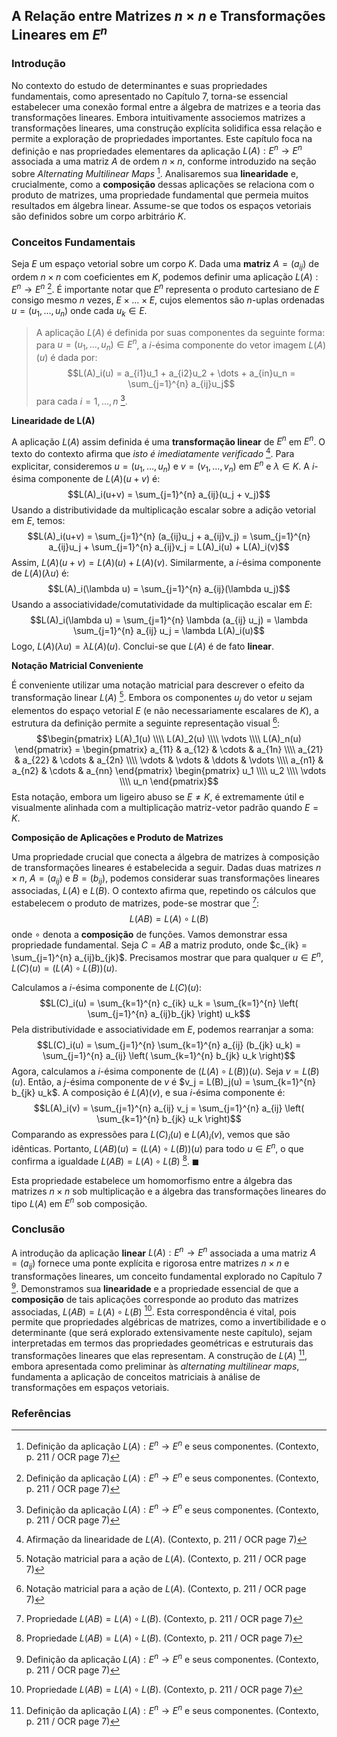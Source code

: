 ## A Relação entre Matrizes $n \times n$ e Transformações Lineares em $E^n$

### Introdução

No contexto do estudo de determinantes e suas propriedades fundamentais, como apresentado no Capítulo 7, torna-se essencial estabelecer uma conexão formal entre a álgebra de matrizes e a teoria das transformações lineares. Embora intuitivamente associemos matrizes a transformações lineares, uma construção explícita solidifica essa relação e permite a exploração de propriedades importantes. Este capítulo foca na definição e nas propriedades elementares da aplicação $L(A): E^n \rightarrow E^n$ associada a uma matriz $A$ de ordem $n \times n$, conforme introduzido na seção sobre *Alternating Multilinear Maps* [^1]. Analisaremos sua **linearidade** e, crucialmente, como a **composição** dessas aplicações se relaciona com o produto de matrizes, uma propriedade fundamental que permeia muitos resultados em álgebra linear. Assume-se que todos os espaços vetoriais são definidos sobre um corpo arbitrário $K$.

### Conceitos Fundamentais

Seja $E$ um espaço vetorial sobre um corpo $K$. Dada uma **matriz** $A = (a_{ij})$ de ordem $n \times n$ com coeficientes em $K$, podemos definir uma aplicação $L(A): E^n \rightarrow E^n$ [^1]. É importante notar que $E^n$ representa o produto cartesiano de $E$ consigo mesmo $n$ vezes, $E \times \dots \times E$, cujos elementos são $n$-uplas ordenadas $u = (u_1, \dots, u_n)$ onde cada $u_k \in E$.

> A aplicação $L(A)$ é definida por suas componentes da seguinte forma: para $u = (u_1, \dots, u_n) \in E^n$, a $i$-ésima componente do vetor imagem $L(A)(u)$ é dada por:
> $$L(A)_i(u) = a_{i1}u_1 + a_{i2}u_2 + \dots + a_{in}u_n = \sum_{j=1}^{n} a_{ij}u_j$$
> para cada $i = 1, \dots, n$ [^1].

**Linearidade de L(A)**

A aplicação $L(A)$ assim definida é uma **transformação linear** de $E^n$ em $E^n$. O texto do contexto afirma que *isto é imediatamente verificado* [^2]. Para explicitar, consideremos $u = (u_1, \dots, u_n)$ e $v = (v_1, \dots, v_n)$ em $E^n$ e $\lambda \in K$. A $i$-ésima componente de $L(A)(u+v)$ é:
$$L(A)_i(u+v) = \sum_{j=1}^{n} a_{ij}(u_j + v_j)$$
Usando a distributividade da multiplicação escalar sobre a adição vetorial em $E$, temos:
$$L(A)_i(u+v) = \sum_{j=1}^{n} (a_{ij}u_j + a_{ij}v_j) = \sum_{j=1}^{n} a_{ij}u_j + \sum_{j=1}^{n} a_{ij}v_j = L(A)_i(u) + L(A)_i(v)$$
Assim, $L(A)(u+v) = L(A)(u) + L(A)(v)$.
Similarmente, a $i$-ésima componente de $L(A)(\lambda u)$ é:
$$L(A)_i(\lambda u) = \sum_{j=1}^{n} a_{ij}(\lambda u_j)$$
Usando a associatividade/comutatividade da multiplicação escalar em $E$:
$$L(A)_i(\lambda u) = \sum_{j=1}^{n} \lambda (a_{ij} u_j) = \lambda \sum_{j=1}^{n} a_{ij} u_j = \lambda L(A)_i(u)$$
Logo, $L(A)(\lambda u) = \lambda L(A)(u)$. Conclui-se que $L(A)$ é de fato **linear**.

**Notação Matricial Conveniente**

É conveniente utilizar uma notação matricial para descrever o efeito da transformação linear $L(A)$ [^3]. Embora os componentes $u_j$ do vetor $u$ sejam elementos do espaço vetorial $E$ (e não necessariamente escalares de $K$), a estrutura da definição permite a seguinte representação visual [^3]:
$$\begin{pmatrix} L(A)_1(u) \\\\ L(A)_2(u) \\\\ \vdots \\\\ L(A)_n(u) \end{pmatrix} =
\begin{pmatrix} a_{11} & a_{12} & \cdots & a_{1n} \\\\ a_{21} & a_{22} & \cdots & a_{2n} \\\\ \vdots & \vdots & \ddots & \vdots \\\\ a_{n1} & a_{n2} & \cdots & a_{nn} \end{pmatrix}
\begin{pmatrix} u_1 \\\\ u_2 \\\\ \vdots \\\\ u_n \end{pmatrix}$$
Esta notação, embora um ligeiro abuso se $E \neq K$, é extremamente útil e visualmente alinhada com a multiplicação matriz-vetor padrão quando $E=K$.

**Composição de Aplicações e Produto de Matrizes**

Uma propriedade crucial que conecta a álgebra de matrizes à composição de transformações lineares é estabelecida a seguir. Dadas duas matrizes $n \times n$, $A = (a_{ij})$ e $B = (b_{ij})$, podemos considerar suas transformações lineares associadas, $L(A)$ e $L(B)$. O contexto afirma que, repetindo os cálculos que estabelecem o produto de matrizes, pode-se mostrar que [^4]:
$$L(AB) = L(A) \circ L(B)$$
onde $\circ$ denota a **composição** de funções. Vamos demonstrar essa propriedade fundamental. Seja $C = AB$ a matriz produto, onde $c_{ik} = \sum_{j=1}^{n} a_{ij}b_{jk}$. Precisamos mostrar que para qualquer $u \in E^n$, $L(C)(u) = (L(A) \circ L(B))(u)$.

Calculamos a $i$-ésima componente de $L(C)(u)$:
$$L(C)_i(u) = \sum_{k=1}^{n} c_{ik} u_k = \sum_{k=1}^{n} \left( \sum_{j=1}^{n} a_{ij}b_{jk} \right) u_k$$
Pela distributividade e associatividade em $E$, podemos rearranjar a soma:
$$L(C)_i(u) = \sum_{j=1}^{n} \sum_{k=1}^{n} a_{ij} (b_{jk} u_k) = \sum_{j=1}^{n} a_{ij} \left( \sum_{k=1}^{n} b_{jk} u_k \right)$$
Agora, calculamos a $i$-ésima componente de $(L(A) \circ L(B))(u)$. Seja $v = L(B)(u)$. Então, a $j$-ésima componente de $v$ é $v_j = L(B)_j(u) = \sum_{k=1}^{n} b_{jk} u_k$.
A composição é $L(A)(v)$, e sua $i$-ésima componente é:
$$L(A)_i(v) = \sum_{j=1}^{n} a_{ij} v_j = \sum_{j=1}^{n} a_{ij} \left( \sum_{k=1}^{n} b_{jk} u_k \right)$$
Comparando as expressões para $L(C)_i(u)$ e $L(A)_i(v)$, vemos que são idênticas. Portanto, $L(AB)(u) = (L(A) \circ L(B))(u)$ para todo $u \in E^n$, o que confirma a igualdade $L(AB) = L(A) \circ L(B)$ [^4]. $\blacksquare$

Esta propriedade estabelece um homomorfismo entre a álgebra das matrizes $n \times n$ sob multiplicação e a álgebra das transformações lineares do tipo $L(A)$ em $E^n$ sob composição.

### Conclusão

A introdução da aplicação **linear** $L(A): E^n \rightarrow E^n$ associada a uma matriz $A = (a_{ij})$ fornece uma ponte explícita e rigorosa entre matrizes $n \times n$ e transformações lineares, um conceito fundamental explorado no Capítulo 7 [^1]. Demonstramos sua **linearidade** e a propriedade essencial de que a **composição** de tais aplicações corresponde ao produto das matrizes associadas, $L(AB) = L(A) \circ L(B)$ [^4]. Esta correspondência é vital, pois permite que propriedades algébricas de matrizes, como a invertibilidade e o determinante (que será explorado extensivamente neste capítulo), sejam interpretadas em termos das propriedades geométricas e estruturais das transformações lineares que elas representam. A construção de $L(A)$ [^1], embora apresentada como preliminar às *alternating multilinear maps*, fundamenta a aplicação de conceitos matriciais à análise de transformações em espaços vetoriais.

### Referências

[^1]: Definição da aplicação $L(A): E^n \rightarrow E^n$ e seus componentes. (Contexto, p. 211 / OCR page 7)
[^2]: Afirmação da linearidade de $L(A)$. (Contexto, p. 211 / OCR page 7)
[^3]: Notação matricial para a ação de $L(A)$. (Contexto, p. 211 / OCR page 7)
[^4]: Propriedade $L(AB) = L(A) \circ L(B)$. (Contexto, p. 211 / OCR page 7)
[^context_intro]: Definição de espaços vetoriais sobre um corpo K. (Contexto, p. 205 / OCR page 1)

<!-- END -->